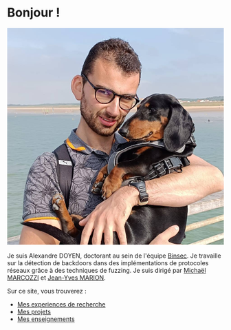 # Bonjour !

![My picture](/img/PP.jpg)

Je suis Alexandre DOYEN, doctorant au sein de l'équipe [Binsec](https://binsec.github.io/). Je travaille sur la détection de backdoors dans des implémentations de protocoles réseaux grâce à des techniques de fuzzing. Je suis dirigé par [Michaël MARCOZZI](https://sites.google.com/view/michaelmarcozzi) et [Jean-Yves MARION](https://members.loria.fr/JYMarion/cv/).

Sur ce site, vous trouverez :
- [Mes experiences de recherche](/fr/research_experience)
- [Mes projets](/fr/projects)
- [Mes enseignements](/fr/teachings)